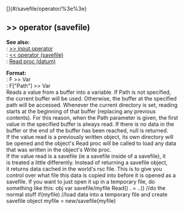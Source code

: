 []{#/savefile/operator/%3e%3e}    
## \>\> operator (savefile)    
**See also:**    
:   [\>\> input operator](/ref/operator/%3e%3e/input.md)    
:   [\<\< operator (savefile)](/ref/savefile/operator/%3c%3c.md)    
:   [Read proc (datum)](/ref/datum/proc/Read.md)    
<!-- -->    
**Format:**    
:   F \>\> Var    
:   F\[\"Path\"\] \>\> Var    
Reads a value from a buffer into a variable. If Path is not specified,    
the current buffer will be used. Otherwise, the buffer at the specified    
path will be accessed. Whenever the current directory is set, reading    
starts at the beginning of that buffer (replacing any previous    
contents). For this reason, when the Path parameter is given, the first    
value in the specified buffer is always read. If there is no data in the    
buffer or the end of the buffer has been reached, null is returned.    
If the value read is a previously written object, its own directory will    
be opened and the object\'s Read proc will be called to load any data    
that was written in the object\'s Write proc.    
If the value read is a savefile (ie a savefile inside of a savefile), it    
is treated a little differently. Instead of returning a savefile object,    
it returns data cached in the world\'s rsc file. This is to give you    
control over what file this data is copied into before it is opened as a    
savefile. If you want to just open it up in a temporary file, do    
something like this: obj var savefile/myfile Read() . = ..() //do the    
normal stuff if(myfile) //load data into a temporary file and create    
savefile object myfile = new/savefile(myfile)  